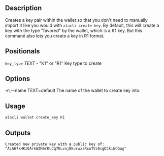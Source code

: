 ## Description

Creates a key pair within the wallet so that you don't need to manually import it like you would with `alacli create key`. By default, this will create a key with the type \"favored\" by the wallet, which is a K1 key. But this command also lets you create a key in R1 format.

## Positionals

`key_type` _TEXT_ - "K1" or "R1" Key type to create

## Options

-n,--name TEXT=default The name of the wallet to create key into

## Usage

```sh
alacli wallet create_key K1
```

## Outputs

```console
Created new private key with a public key of: "ALA67xHKzQArkWZN6rKLCq7NLvaj8kurwxzRxoTVz6cgDJkiWdGug"
```
